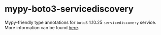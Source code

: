 # mypy-boto3-servicediscovery

Mypy-friendly type annotations for `boto3` 1.10.25 `servicediscovery` service.
More information can be found [here](https://github.com/vemel/mypy_boto3).